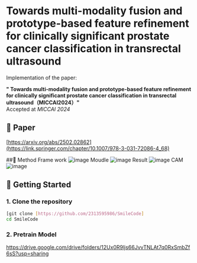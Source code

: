 # Towards multi-modality fusion and prototype-based feature refinement for clinically significant prostate cancer classification in transrectal ultrasound

Implementation of the paper:

**" Towards multi-modality fusion and prototype-based feature refinement for clinically significant prostate cancer classification in transrectal ultrasound（MICCAI2024）"**  
Accepted at *MICCAI 2024*

## 📄 Paper
[https://arxiv.org/abs/2502.02862](https://link.springer.com/chapter/10.1007/978-3-031-72086-4_68)

##🧠 Method
Frame work
![image](https://github.com/user-attachments/assets/2fc52ec8-c101-406e-a817-b88b3f7dc69a)
Moudle
![image](https://github.com/user-attachments/assets/fd0e3e2a-4e50-4dd4-afc2-6c68680de256)
Result
![image](https://github.com/user-attachments/assets/9662f9d9-e829-4f96-8e2d-c86792f3a3f6)
CAM
![image](https://github.com/user-attachments/assets/b60bf7c3-42de-469f-8ad2-24275cad06e5)

## 🚀 Getting Started

### 1. Clone the repository

```bash
[git clone [https://github.com/2313595986/SmileCode]
cd SmileCode
```

### 2. Pretrain Model
https://drive.google.com/drive/folders/12Ux0R9ljs66JvvTNLAt7q0RxSmbZf6sS?usp=sharing




